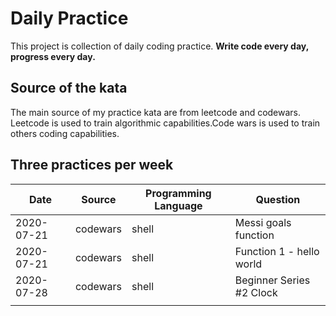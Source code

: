 # Daily Practice

This project is collection of daily coding practice. **Write code every day, progress every day.**

## Source of the kata

The main source of my practice kata are from leetcode and codewars. Leetcode is used to train algorithmic capabilities.Code wars is used to train others coding capabilities.

## Three practices per week

| Date | Source | Programming Language | Question |
| ---- | ------ | -------------------- | -------- |
|2020-07-21      |  codewars      |   shell                   |Messi goals function|
|2020-07-21      |  codewars      |   shell                   |Function 1 - hello world|
|2020-07-28  |  codewars      |       shell               |     Beginner Series #2 Clock     |
|      |        |                      |          |

